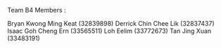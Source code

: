 Team B4 Members :

Bryan Kwong Ming Keat (32839898)
Derrick Chin Chee Lik (32837437)
Isaac Goh Cheng Ern (33565511)
Loh Eelim (33772673)
Tan Jing Xuan (33483191)
